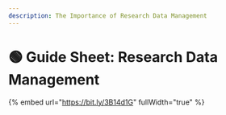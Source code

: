 ```yaml
---
description: The Importance of Research Data Management
---
```


# 🟢 Guide Sheet: Research Data Management



{% embed url="https://bit.ly/3B14d1G" fullWidth="true" %}

